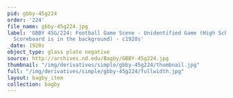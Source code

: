 ```yaml
---
pid: gbby-45g224
order: '224'
file_name: gbby-45g224.jpg
label: 'GBBY 45G/224: Football Game Scene - Unidentified Game (High School? An Elkhart-Visitors
  Scoreboard is in the background) - c1920s'
_date: 1920s
object_type: glass plate negative
source: http://archives.nd.edu/Bagby/GBBY-45g224.jpg
thumbnail: "/img/derivatives/simple/gbby-45g224/thumbnail.jpg"
full: "/img/derivatives/simple/gbby-45g224/fullwidth.jpg"
layout: bagby_item
collection: bagby
---
```

